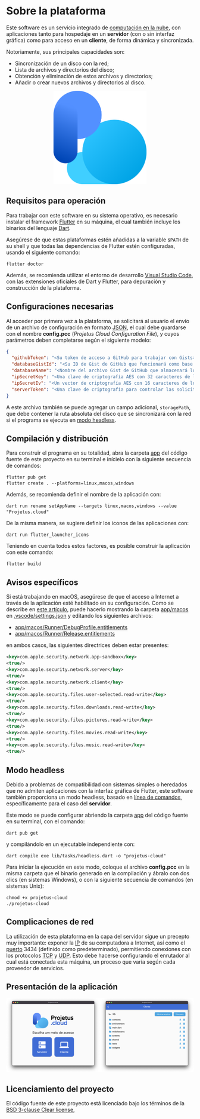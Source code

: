 # Sobre la plataforma

Este software es un servicio integrado de [computación en la nube](https://es.wikipedia.org/wiki/Computaci%C3%B3n_en_la_nube), con aplicaciones tanto para hospedaje en un **servidor** (con o sin interfaz gráfica) como para acceso en un **cliente**, de forma dinámica y sincronizada.

Notoriamente, sus principales capacidades son:

- Sincronización de un disco con la red;
- Lista de archivos y directorios del disco;
- Obtención y eliminación de estos archivos y directorios;
- Añadir o crear nuevos archivos y directorios al disco.

<p align="center">
  <img src="../app/assets/icons/minimal.png" width="250">
</p>

## Requisitos para operación

Para trabajar con este software en su sistema operativo, es necesario instalar el framework [Flutter](https://flutter.dev) en su máquina, el cual también incluye los binarios del lenguaje [Dart](https://dart.dev).

Asegúrese de que estas plataformas estén añadidas a la variable `$PATH` de su shell y que todas las dependencias de Flutter estén configuradas, usando el siguiente comando:

```shell
flutter doctor
```

Además, se recomienda utilizar el entorno de desarrollo [Visual Studio Code](https://code.visualstudio.com), con las extensiones oficiales de Dart y Flutter, para depuración y construcción de la plataforma.

## Configuraciones necesarias

Al acceder por primera vez a la plataforma, se solicitará al usuario el envío de un archivo de configuración en formato [JSON](https://es.wikipedia.org/wiki/JSON), el cual debe guardarse con el nombre **config.pcc** (*Projetus Cloud Configuration File*), y cuyos parámetros deben completarse según el siguiente modelo:

```json
{
  "githubToken": "<Su token de acceso a GitHub para trabajar con Gists>",
  "databaseGistId": "<Su ID de Gist de GitHub que funcionará como base de datos>",
  "databaseName": "<Nombre del archivo Gist de GitHub que almacenará los datos>",
  "ipSecretKey": "<Una clave de criptografía AES con 32 caracteres de longitud>",
  "ipSecretIv": "<Un vector de criptografía AES con 16 caracteres de longitud>",
  "serverToken": "<Una clave de criptografía para controlar las solicitudes al servidor>"
}
```

A este archivo también se puede agregar un campo adicional, `storagePath`, que debe contener la ruta absoluta del disco que se sincronizará con la red si el programa se ejecuta en [modo headless](#modo-headless).

## Compilación y distribución

Para construir el programa en su totalidad, abra la carpeta [app](../app) del código fuente de este proyecto en su terminal e inícielo con la siguiente secuencia de comandos:

```shell
flutter pub get
flutter create . --platforms=linux,macos,windows
```

Además, se recomienda definir el nombre de la aplicación con:

```shell
dart run rename setAppName --targets linux,macos,windows --value "Projetus.cloud"
```

De la misma manera, se sugiere definir los iconos de las aplicaciones con:

```shell
dart run flutter_launcher_icons
```

Teniendo en cuenta todos estos factores, es posible construir la aplicación con este comando:

```shell
flutter build
```

## Avisos específicos

Si está trabajando en macOS, asegúrese de que el acceso a Internet a través de la aplicación esté habilitado en su configuración. Como se describe en [este artículo](https://docs.flutter.dev/platform-integration/macos/building#setting-up-entitlements), puede hacerlo mostrando la carpeta [app/macos](../app/macos) en [.vscode/settings.json](.vscode/settings.json) y editando los siguientes archivos:

- [app/macos/Runner/DebugProfile.entitlements](../app/macos/Runner/DebugProfile.entitlements)
- [app/macos/Runner/Release.entitlements](../app/macos/Runner/Release.entitlements)

en ambos casos, las siguientes directrices deben estar presentes:

```xml
<key>com.apple.security.network.app-sandbox</key>
<true/>
<key>com.apple.security.network.server</key>
<true/>
<key>com.apple.security.network.client</key>
<true/>
<key>com.apple.security.files.user-selected.read-write</key>
<true/>
<key>com.apple.security.files.downloads.read-write</key>
<true/>
<key>com.apple.security.files.pictures.read-write</key>
<true/>
<key>com.apple.security.files.movies.read-write</key>
<true/>
<key>com.apple.security.files.music.read-write</key>
<true/>
```

## Modo headless

Debido a problemas de compatibilidad con sistemas simples o heredados que no admiten aplicaciones con la interfaz gráfica de Flutter, este software también proporciona un modo headless, basado en [línea de comandos](https://es.wikipedia.org/wiki/Interfaz_de_l%C3%ADnea_de_comandos), específicamente para el caso del **servidor**.

Este modo se puede configurar abriendo la carpeta [app](../app) del código fuente en su terminal, con el comando:

```shell
dart pub get
```

y compilándolo en un ejecutable independiente con:

```shell
dart compile exe lib/tasks/headless.dart -o "projetus-cloud"
```

Para iniciar la ejecución en este modo, coloque el archivo **config.pcc** en la misma carpeta que el binario generado en la compilación y ábralo con dos clics (en sistemas Windows), o con la siguiente secuencia de comandos (en sistemas Unix):

```shell
chmod +x projetus-cloud
./projetus-cloud
```

## Complicaciones de red

La utilización de esta plataforma en la capa del servidor sigue un precepto muy importante: exponer la [IP](https://es.wikipedia.org/wiki/Protocolo_de_Internet) de su computadora a Internet, así como el [puerto](https://es.wikipedia.org/wiki/Puerto_(inform%C3%A1tica)) 3434 (definido como predeterminado), permitiendo conexiones con los protocolos [TCP](https://es.wikipedia.org/wiki/Protocolo_de_Control_de_Transporte) y [UDP](https://es.wikipedia.org/wiki/User_Datagram_Protocol). Esto debe hacerse configurando el enrutador al cual está conectada esta máquina, un proceso que varía según cada proveedor de servicios.

## Presentación de la aplicación

<p align="center">
  <img src="../app/assets/views/main.png">
</p>

## Licenciamiento del proyecto

El código fuente de este proyecto está licenciado bajo los términos de la [BSD 3-clause Clear license](../LICENSE.md),